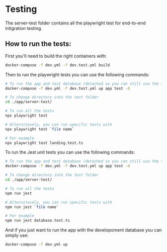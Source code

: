 # Testing

The server-test folder contains all the playwright test for end-to-end intigration testing.

## How to run the tests:

First you'll need to build the right containers with:

```bash
docker-compose -f dev.yml -f dev.test.yml build
```

Then to run the playwright tests you can use the following commands:

```bash
# To run the app and test database (detached so you can still use the terminal)
docker-compose -f dev.yml -f dev.test.yml up app test -d

# To change directory into the test folder
cd ./app/server-test/

# To run all the tests
npx playwright test

# Alternitavely, you can run specific tests with
npx playwright test `file name`

# For example
npx playwright test landing.test.ts
```

To run the Jest unit tests you can use the following commands:

```bash
# To run the app and test database (detached so you can still use the terminal)
docker-compose -f dev.yml -f dev.test.yml up app test -d

# To change directory into the test folder
cd ./app/server-test/

# To run all the tests
npm run jest

# Alternitavely, you can run specific tests with
npm run jest `file name`

# For example
npm run jest database.test.ts
```

And if you just want to run the app with the developoment database you can simply use: 

```bash
docker-compose -f dev.yml up
```